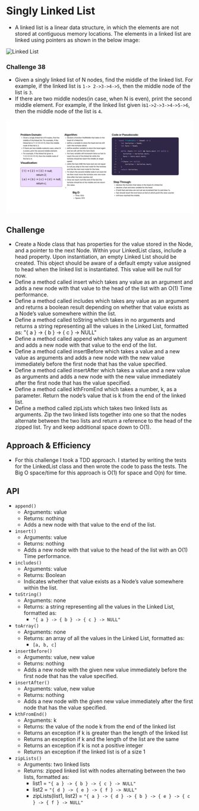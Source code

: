 # Singly Linked List

* A linked list is a linear data structure, in which the elements are not stored at contiguous memory locations. The elements in a linked list are linked using pointers as shown in the below image:

![Linked List](https://media.geeksforgeeks.org/wp-content/cdn-uploads/gq/2013/03/Linkedlist.png)

### Challenge 38

* Given a singly linked list of N nodes, find the middle of the linked list. For example, if the linked list is `1-> 2->3->4->5`, then the middle node of the list is `3`.
* If there are two middle nodes(in case, when N is even), print the second middle element.
For example, if the linked list given is`1->2->3->4->5->6`, then the middle node of the list is `4`.

![Whiteboard](./assets/challenge38.png)

## Challenge

* Create a Node class that has properties for the value stored in the Node, and a pointer to the next Node. Within your LinkedList class, include a head property. Upon instantiation, an empty Linked List should be created. This object should be aware of a default empty value assigned to head when the linked list is instantiated. This value will be null for now.
* Define a method called insert which takes any value as an argument and adds a new node with that value to the head of the list with an O(1) Time performance.
* Define a method called includes which takes any value as an argument and returns a boolean result depending on whether that value exists as a Node’s value somewhere within the list.
* Define a method called toString which takes in no arguments and returns a string representing all the values in the Linked List, formatted as: "{ a } -> { b } -> { c } -> NULL"
* Define a method called append which takes any value as an argument and adds a new node with that value to the end of the list.
* Define a method called insertBefore which takes a value and a new value as arguments and adds a new node with the new value immediately before the first node that has the value specified.
* Define a method called insertAfter which takes a value and a new value as arguments and adds a new node with the new value immediately after the first node that has the value specified.
* Define a method called kthFromEnd which takes a number, k, as a parameter. Return the node’s value that is k from the end of the linked list.
* Define a method called zipLists which takes two linked lists as arguments. Zip the two linked lists together into one so that the nodes alternate between the two lists and return a reference to the head of the zipped list. Try and keep additional space down to O(1).

## Approach & Efficiency

* For this challenge I took a TDD approach. I started by writing the tests for the LinkedList class and then wrote the code to pass the tests. The Big O space/time for this approach is O(1) for space and O(n) for time.

## API

* `append()`
  * Arguments: value
  * Returns: nothing
  * Adds a new node with that value to the end of the list.
* `insert()`
  * Arguments: value
  * Returns: nothing
  * Adds a new node with that value to the head of the list with an O(1) Time performance.
* `includes()`
  * Arguments: value
  * Returns: Boolean
  * Indicates whether that value exists as a Node’s value somewhere within the list.
* `toString()`
  * Arguments: none
  * Returns: a string representing all the values in the Linked List, formatted as:
    * `"{ a } -> { b } -> { c } -> NULL"`
* `toArray()`
  * Arguments: none
  * Returns: an array of all the values in the Linked List, formatted as:
    * `[a, b, c]`
* `insertBefore()`
  * Arguments: value, new value
  * Returns: nothing
  * Adds a new node with the given new value immediately before the first node that has the value specified.
* `insertAfter()`
  * Arguments: value, new value
  * Returns: nothing
  * Adds a new node with the given new value immediately after the first node that has the value specified.
* `kthFromEnd()`
  * Arguments: k
  * Returns: the value of the node k from the end of the linked list
  * Returns an exception if k is greater than the length of the linked list
  * Returns an exception if k and the length of the list are the same
  * Returns an exception if k is not a positive integer
  * Returns an exception if the linked list is of a size 1
* `zipLists()`
  * Arguments: two linked lists
  * Returns: zipped linked list with nodes alternating between the two lists, formatted as:
    * list1 = `"{ a } -> { b } -> { c } -> NULL"`
    * list2 = `"{ d } -> { e } -> { f } -> NULL"`
    * zipLists(list1, list2) = `"{ a } -> { d } -> { b } -> { e } -> { c } -> { f } -> NULL"`
